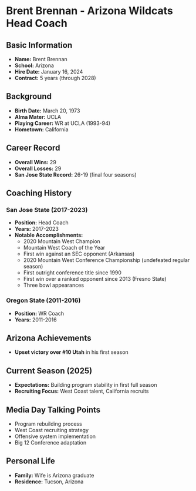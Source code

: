 # Brent Brennan - Arizona Wildcats Head Coach

## Basic Information

- **Name:** Brent Brennan
- **School:** Arizona
- **Hire Date:** January 16, 2024
- **Contract:** 5 years (through 2028)

## Background

- **Birth Date:** March 20, 1973
- **Alma Mater:** UCLA
- **Playing Career:** WR at UCLA (1993-94)
- **Hometown:** California

## Career Record

- **Overall Wins:** 29
- **Overall Losses:** 29
- **San Jose State Record:** 26-19 (final four seasons)

## Coaching History

### San Jose State (2017-2023)

- **Position:** Head Coach
- **Years:** 2017-2023
- **Notable Accomplishments:**
  - 2020 Mountain West Champion
  - Mountain West Coach of the Year
  - First win against an SEC opponent (Arkansas)
  - 2020 Mountain West Conference Championship (undefeated regular season)
  - First outright conference title since 1990
  - First win over a ranked opponent since 2013 (Fresno State)
  - Three bowl appearances

### Oregon State (2011-2016)

- **Position:** WR Coach
- **Years:** 2011-2016

## Arizona Achievements

- **Upset victory over #10 Utah** in his first season

## Current Season (2025)

- **Expectations:** Building program stability in first full season
- **Recruiting Focus:** West Coast talent, California recruits

## Media Day Talking Points

- Program rebuilding process
- West Coast recruiting strategy
- Offensive system implementation
- Big 12 Conference adaptation

## Personal Life

- **Family:** Wife is Arizona graduate
- **Residence:** Tucson, Arizona
